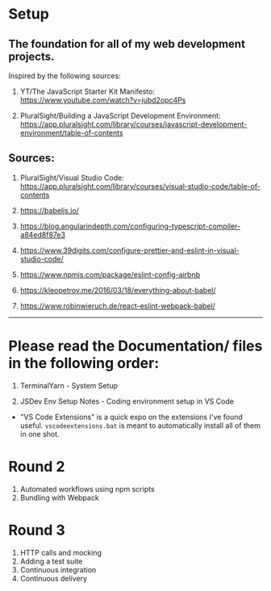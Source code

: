 # Setup

## The foundation for all of my web development projects.

Inspired by the following sources:

1. YT/The JavaScript Starter Kit Manifesto:
   https://www.youtube.com/watch?v=jubd2opc4Ps

2. PluralSight/Building a JavaScript Development Environment:
   https://app.pluralsight.com/library/courses/javascript-development-environment/table-of-contents

## **Sources**:

1. PluralSight/Visual Studio Code:
   https://app.pluralsight.com/library/courses/visual-studio-code/table-of-contents

2. https://babeljs.io/

3. https://blog.angularindepth.com/configuring-typescript-compiler-a84ed8f87e3

4. https://www.39digits.com/configure-prettier-and-eslint-in-visual-studio-code/

5. https://www.npmjs.com/package/eslint-config-airbnb

6. https://kleopetrov.me/2016/03/18/everything-about-babel/

7. https://www.robinwieruch.de/react-eslint-webpack-babel/

---

# Please read the Documentation/ files in the following order:

1. TerminalYarn - System Setup

1. JSDev Env Setup Notes - Coding environment setup in VS Code

* "VS Code Extensions" is a quick expo on the extensions I've found useful. `vscodeextensions.bat` is meant to automatically install all of them in one shot.

# Round 2

1. Automated workflows using npm scripts
1. Bundling with Webpack

<!-- 12. ReactJS support
//Runtime dependencies
> npm install --save react react-dom eslint-plugin-react
> install-peerdeps eslint-plugin-react
If you want to avoid ES2015 class syntax:
> npm install create-react-class
Add Babel support for ReactJS
> npm install babel-preset-react -->

# Round 3

1. HTTP calls and mocking
1. Adding a test suite
1. Continuous integration
1. Continuous delivery

